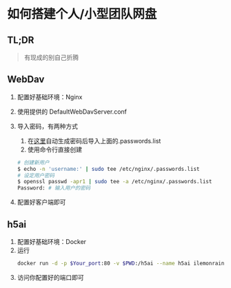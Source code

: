 # 如何搭建个人/小型团队网盘

## TL;DR

> 有现成的别自己折腾

## WebDav

1. 配置好基础环境：Nginx
2. 使用提供的 DefaultWebDavServer.conf
3. 导入密码，有两种方式
   1. 在[这里](http://tool.oschina.net/htpasswd)自动生成密码后导入上面的.passwords.list
   2. 使用命令行直接创建

    ```bash
    # 创建新用户
    $ echo -n 'username:' | sudo tee /etc/nginx/.passwords.list
    # 设定用户密码
    $ openssl passwd -apr1 | sudo tee -a /etc/nginx/.passwords.list
    Password: # 输入用户的密码
    ```
4. 配置好客户端即可

## h5ai

1. 配置好基础环境：Docker
2. 运行
    ```bash
    docker run -d -p $Your_port:80 -v $PWD:/h5ai --name h5ai ilemonrain/h5ai:full #https://blog.ilemonrain.com/docker/h5ai.html
    ```
3. 访问你配置好的端口即可